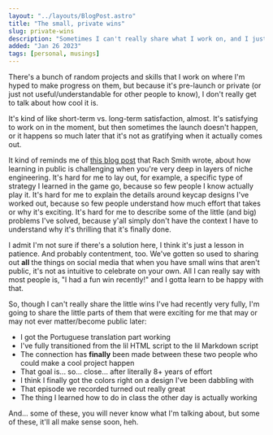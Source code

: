```yaml
---
layout: "../layouts/BlogPost.astro"
title: "The small, private wins"
slug: private-wins
description: "Sometimes I can't really share what I work on, and I just gotta deal with that and be happy!"
added: "Jan 26 2023"
tags: [personal, musings]
---
```


There's a bunch of random projects and skills that I work on where I'm hyped to make progress on them, but because it's pre-launch or private (or just not useful/understandable for other people to know), I don't really get to talk about how cool it is.

It's kind of like short-term vs. long-term satisfaction, almost. It's satisfying to work on in the moment, but then sometimes the launch doesn't happen, or it happens so much later that it's not as gratifying when it actually comes out.

It kind of reminds me of [this blog post](https://rachsmith.com/learning-in-public-is-complicated/) that Rach Smith wrote, about how learning in public is challenging when you're very deep in layers of niche engineering. It's hard for me to lay out, for example, a specific type of strategy I learned in the game go, because so few people I know actually play it. It's hard for me to explain the details around keycap designs I've worked out, because so few people understand how much effort that takes or why it's exciting. It's hard for me to describe some of the little (and big) problems I've solved, because y'all simply don't have the context I have to understand why it's thrilling that it's finally done.

I admit I'm not sure if there's a solution here, I think it's just a lesson in patience. And probably contentment, too. We've gotten so used to sharing out **all** the things on social media that when you have small wins that aren't public, it's not as intuitive to celebrate on your own. All I can really say with most people is, "I had a fun win recently!" and I gotta learn to be happy with that.

So, though I can't really share the little wins I've had recently very fully, I'm going to share the little parts of them that were exciting for me that may or may not ever matter/become public later:

- I got the Portuguese translation part working
- I've fully transitioned from the lil HTML script to the lil Markdown script
- The connection has **finally** been made between these two people who could make a cool project happen
- That goal is... so... close... after literally 8+ years of effort
- I think I finally got the colors right on a design I've been dabbling with
- That episode we recorded turned out really great
- The thing I learned how to do in class the other day is actually working

And... some of these, you will never know what I'm talking about, but some of these, it'll all make sense soon, heh.

